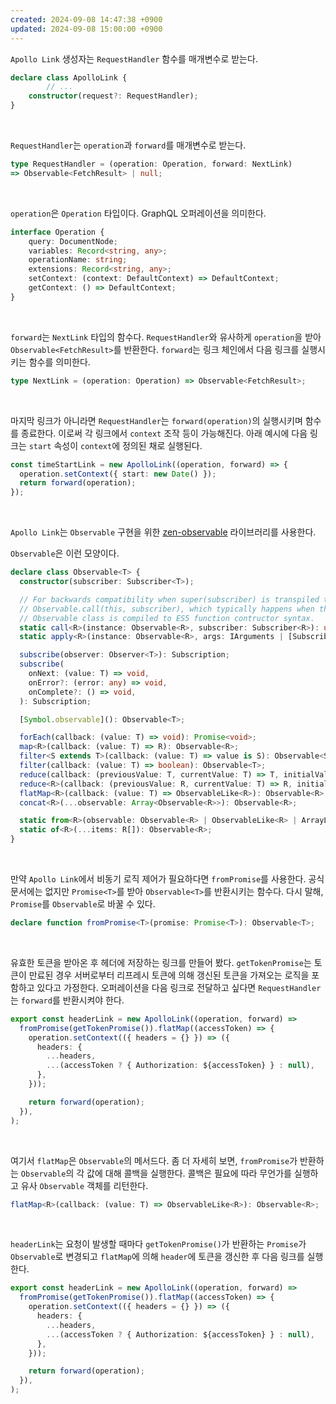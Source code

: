 ```yaml
---
created: 2024-09-08 14:47:38 +0900
updated: 2024-09-08 15:00:00 +0900
---
```


`Apollo Link` 생성자는 `RequestHandler` 함수를 매개변수로 받는다.

```ts
declare class ApolloLink {
		// ...
    constructor(request?: RequestHandler);
}
```
<br />

`RequestHandler`는 `operation`과 `forward`를 매개변수로 받는다.

```ts
type RequestHandler = (operation: Operation, forward: NextLink) 
=> Observable<FetchResult> | null;
```

<br />

`operation`은 `Operation` 타입이다. GraphQL 오퍼레이션을 의미한다.

```ts
interface Operation {
    query: DocumentNode;
    variables: Record<string, any>;
    operationName: string;
    extensions: Record<string, any>;
    setContext: (context: DefaultContext) => DefaultContext;
    getContext: () => DefaultContext;
}
```

<br />

`forward`는 `NextLink` 타입의 함수다. `RequestHandler`와 유사하게 `operation`을 받아 `Observable<FetchResult>`를 반환한다. `forward`는 링크 체인에서 다음 링크를 실행시키는 함수를 의미한다.

```ts
type NextLink = (operation: Operation) => Observable<FetchResult>;
```

<br />

마지막 링크가 아니라면 `RequestHandler`는 `forward(operation)`의 실행시키며 함수를 종료한다. 이로써 각 링크에서 `context` 조작 등이 가능해진다. 아래 예시에 다음 링크는 `start` 속성이 `context`에 정의된 채로 실행된다.

```ts
const timeStartLink = new ApolloLink((operation, forward) => {
  operation.setContext({ start: new Date() });
  return forward(operation);
});
```

<br />

`Apollo Link`는 `Observable` 구현을 위한 [zen-observable](https://www.npmjs.com/package/zen-observable) 라이브러리를 사용한다.

`Observable`은 이런 모양이다.

```ts
declare class Observable<T> {
  constructor(subscriber: Subscriber<T>);

  // For backwards compatibility when super(subscriber) is transpiled to
  // Observable.call(this, subscriber), which typically happens when the
  // Observable class is compiled to ES5 function contructor syntax.
  static call<R>(instance: Observable<R>, subscriber: Subscriber<R>): undefined;
  static apply<R>(instance: Observable<R>, args: IArguments | [Subscriber<R>]): undefined;

  subscribe(observer: Observer<T>): Subscription;
  subscribe(
    onNext: (value: T) => void,
    onError?: (error: any) => void,
    onComplete?: () => void,
  ): Subscription;

  [Symbol.observable](): Observable<T>;

  forEach(callback: (value: T) => void): Promise<void>;
  map<R>(callback: (value: T) => R): Observable<R>;
  filter<S extends T>(callback: (value: T) => value is S): Observable<S>;
  filter(callback: (value: T) => boolean): Observable<T>;
  reduce(callback: (previousValue: T, currentValue: T) => T, initialValue?: T): Observable<T>;
  reduce<R>(callback: (previousValue: R, currentValue: T) => R, initialValue?: R): Observable<R>;
  flatMap<R>(callback: (value: T) => ObservableLike<R>): Observable<R>;
  concat<R>(...observable: Array<Observable<R>>): Observable<R>;

  static from<R>(observable: Observable<R> | ObservableLike<R> | ArrayLike<R>): Observable<R>;
  static of<R>(...items: R[]): Observable<R>;
}
```

<br />

만약 `Apollo Link`에서 비동기 로직 제어가 필요하다면 `fromPromise`를 사용한다. 공식 문서에는 없지만 `Promise<T>`를 받아 `Observable<T>`를 반환시키는 함수다. 다시 말해, `Promise`를 `Observable`로 바꿀 수 있다.


```ts
declare function fromPromise<T>(promise: Promise<T>): Observable<T>;
```

<br />

유효한 토큰을 받아온 후 헤더에 저장하는 링크를 만들어 봤다. `getTokenPromise`는 토큰이 만료된 경우 서버로부터 리프레시 토큰에 의해 갱신된 토큰을 가져오는 로직을 포함하고 있다고 가정한다. 오퍼레이션을 다음 링크로 전달하고 싶다면 `RequestHandler`는 `forward`를 반환시켜야 한다.

```ts
export const headerLink = new ApolloLink((operation, forward) =>
  fromPromise(getTokenPromise()).flatMap((accessToken) => {
    operation.setContext(({ headers = {} }) => ({
      headers: {
        ...headers,
        ...(accessToken ? { Authorization: ${accessToken} } : null),
      },
    }));

    return forward(operation);
  }),
);
```

<br />

여기서 `flatMap`은 `Observable`의 메서드다. 좀 더 자세히 보면, `fromPromise`가 반환하는 `Observable`의 각 값에 대해 콜백을 실행한다. 콜백은 필요에 따라 무언가를 실행하고 유사 `Observable` 객체를 리턴한다.

```ts
flatMap<R>(callback: (value: T) => ObservableLike<R>): Observable<R>;
```

<br />

`headerLink`는 요청이 발생할 때마다 `getTokenPromise()`가 반환하는 `Promise`가 `Observable`로 변경되고 `flatMap`에 의해 `header`에 토큰을 갱신한 후 다음 링크를 실행한다.

```ts
export const headerLink = new ApolloLink((operation, forward) =>
  fromPromise(getTokenPromise()).flatMap((accessToken) => {
    operation.setContext(({ headers = {} }) => ({
      headers: {
        ...headers,
        ...(accessToken ? { Authorization: ${accessToken} } : null),
      },
    }));

    return forward(operation);
  }),
);
```

